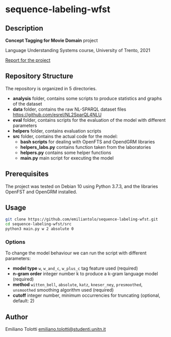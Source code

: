 # sequence-labeling-wfst

## Description

__Concept Tagging for Movie Domain__ project

Language Understanding Systems course, University of Trento, 2021

[Report for the project](report.pdf)

## Repository Structure

The repository is organized in 5 directories.

* __analysis__ folder, contains some scripts to produce statistics and graphs of the dataset
* __data__ folder, contains the raw NL-SPARQL dataset files https://github.com/esrel/NL2SparQL4NLU
* __eval__ folder, contains scripts for the evaluation of the model with different parameters
* __helpers__ folder, contains evaluation scripts
* __src__ folder, contains the actual code for the model:
  * __bash scripts__ for dealing with OpenFTS and OpendGRM libraries
  * __helpers_labs.py__ contains function taken from the laboratories
  * __helpers.py__ contains some helper functions
  * __main.py__ main script for executing the model

## Prerequisites

The project was tested on Debian 10 using Python 3.7.3, and the libraries OpenFST and OpenGRM installed.

## Usage

```bash
git clone https://github.com/emiliantolo/sequence-labeling-wfst.git
cd sequence-labeling-wfst/src
python3 main.py w 2 absolute 0
```

### Options

To change the model behaviour we can run the script with different parameters:

* __model type__ `w`, `w_and_c`, `w_plus_c` tag feature used (required)
* __n-gram order__ integer number k to produce a k-gram language model (required)
* __method__ `witten_bell`, `absolute`, `katz`, `kneser_ney`, `presmoothed`, `unsmoothed` smoothing algorithm used (required)
* __cutoff__ integer number, minimum occurrencies for truncating (optional, default: 2)

## Author

Emiliano Tolotti emiliano.tolotti@studenti.unitn.it
